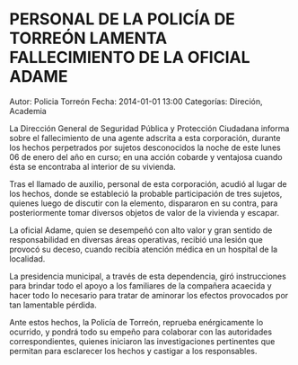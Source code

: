 PERSONAL DE LA POLICÍA DE TORREÓN LAMENTA FALLECIMIENTO DE LA OFICIAL ADAME
===========================================================================

Autor: Policia Torreón
Fecha: 2014-01-01 13:00
Categorías: Direción, Academia

La Dirección General de Seguridad Pública y Protección Ciudadana informa sobre el fallecimiento de una agente adscrita a esta corporación, durante los hechos perpetrados por sujetos desconocidos la noche de este lunes 06 de enero del año en curso; en una acción cobarde y ventajosa cuando ésta se encontraba al interior de su vivienda.

Tras el llamado de auxilio, personal de esta corporación, acudió al lugar de los hechos, donde se estableció la probable participación de tres sujetos, quienes luego de discutir con la elemento, dispararon en su contra, para posteriormente tomar diversos objetos de valor de la vivienda y escapar.

La oficial Adame, quien se desempeñó con alto valor y gran sentido de responsabilidad en diversas áreas operativas, recibió una lesión que provocó su deceso, cuando recibía atención médica en un hospital de la localidad.

La presidencia municipal, a través de esta dependencia, giró instrucciones para brindar todo el apoyo a los familiares de la compañera acaecida y hacer todo lo necesario para tratar de aminorar los efectos provocados por tan lamentable pérdida.

Ante estos hechos, la Policía de Torreón, reprueba enérgicamente lo ocurrido, y pondrá todo su empeño para colaborar con las autoridades correspondientes, quienes iniciaron las investigaciones pertinentes que permitan  para esclarecer los hechos y castigar a los responsables. 
